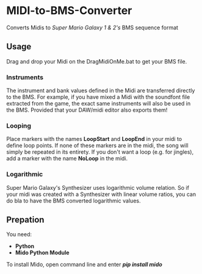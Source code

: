 # MIDI-to-BMS-Converter
Converts Midis to *Super Mario Galaxy 1 &amp; 2's* BMS sequence format

## Usage
Drag and drop your Midi on the DragMidiOnMe.bat to get your BMS file.
### Instruments
The instrument and bank values defined in the Midi are transferred directly to the BMS.
For example, if you have mixed a Midi with the soundfont file extracted from the game, the exact same instruments will also be used in the BMS.
Provided that your DAW/midi editor also exports them!
### Looping
Place markers with the names **LoopStart** and **LoopEnd** in your midi to define loop points.
If none of these markers are in the midi, the song will simply be repeated in its entirety.
If you don't want a loop (e.g. for jingles), add a marker with the name **NoLoop** in the midi.
### Logarithmic
Super Mario Galaxy's Synthesizer uses logarithmic volume relation. So if your midi was created with a Synthesizer with linear volume ratios, you can do bla to have the BMS converted logarithmic values.

## Prepation
You need:
* **Python**
* **Mido Python Module**

To install Mido, open command line and enter ***pip install mido*** 
